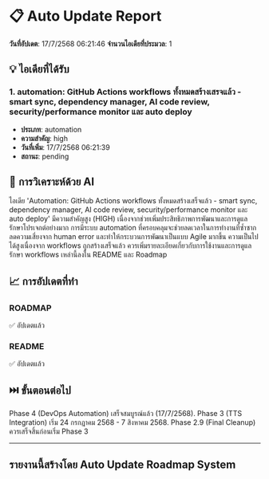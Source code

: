 # 📋 Auto Update Report

**วันที่อัปเดต**: 17/7/2568 06:21:46
**จำนวนไอเดียที่ประมวล**: 1

## 💡 ไอเดียที่ได้รับ

### 1. automation: GitHub Actions workflows ทั้งหมดสร้างเสรจแล้ว - smart sync, dependency manager, AI code review, security/performance monitor และ auto deploy

- **ประเภท**: automation
- **ความสำคัญ**: high
- **วันที่เพิ่ม**: 17/7/2568 06:21:39
- **สถานะ**: pending


## 🤖 การวิเคราะห์ด้วย AI

ไอเดีย 'Automation: GitHub Actions workflows ทั้งหมดสร้างเสร็จแล้ว - smart sync, dependency manager, AI code review, security/performance monitor และ auto deploy' มีความสำคัญสูง (HIGH) เนื่องจากช่วยเพิ่มประสิทธิภาพการพัฒนาและการดูแลรักษาโปรเจกต์อย่างมาก  การมีระบบ automation ที่ครอบคลุมจะช่วยลดเวลาในการทำงานที่ซ้ำซาก ลดความเสี่ยงจาก human error และทำให้กระบวนการพัฒนาเป็นแบบ Agile มากขึ้น  ความเป็นไปได้สูงเนื่องจาก workflows ถูกสร้างเสร็จแล้ว  ควรเพิ่มรายละเอียดเกี่ยวกับการใช้งานและการดูแลรักษา workflows เหล่านี้ลงใน README และ Roadmap

## 📈 การอัปเดตที่ทำ

### ROADMAP
✅ อัปเดตแล้ว

### README
✅ อัปเดตแล้ว

## ⏭️ ขั้นตอนต่อไป

Phase 4 (DevOps Automation) เสร็จสมบูรณ์แล้ว (17/7/2568).  Phase 3 (TTS Integration) เริ่ม 24 กรกฎาคม 2568 - 7 สิงหาคม 2568.  Phase 2.9 (Final Cleanup) ควรเสร็จสิ้นก่อนเริ่ม Phase 3

---

## รายงานนี้สร้างโดย Auto Update Roadmap System